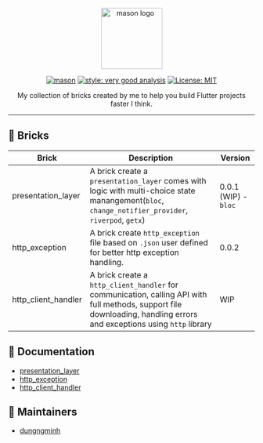 <p align="center">
<img src="https://raw.githubusercontent.com/felangel/mason/master/assets/mason_full.png" height="125" alt="mason logo" />
</p>

<p align="center">
<a href="https://github.com/felangel/mason/actions"><img src="https://github.com/felangel/mason/workflows/mason/badge.svg" alt="mason"></a>
<a href="https://pub.dev/packages/very_good_analysis"><img src="https://img.shields.io/badge/style-very_good_analysis-B22C89.svg" alt="style: very good analysis"></a>
<a href="https://opensource.org/licenses/MIT"><img src="https://img.shields.io/badge/license-MIT-purple.svg" alt="License: MIT"></a>
</p>
<p align="center">
My collection of bricks created by me to help you build Flutter projects faster I think.
</p>

---

## 🧱 Bricks

| Brick               | Description                                                                                                                                                            | Version              |
| ------------------- | ---------------------------------------------------------------------------------------------------------------------------------------------------------------------- | -------------------- |
| presentation_layer  | A brick create a `presentation_layer` comes with logic with multi-choice state manangement(`bloc`, `change_notifier_provider`, `riverpod`, `getx`)                     | 0.0.1 (WIP) - `bloc` |
| http_exception      | A brick create `http_exception` file based on `.json` user defined for better http exception handling.                                                                 | 0.0.2                |
| http_client_handler | A brick create a `http_client_handler` for communication, calling API with full methods, support file downloading, handling errors and exceptions using `http` library | WIP                  |

## 📖 Documentation

- [presentation_layer](https://github.com/dungngminh/mason_bricks/tree/master/bricks/presentation_layer)
- [http_exception](https://github.com/dungngminh/mason_bricks/tree/master/bricks/http_exception)
- [http_client_handler](https://github.com/dungngminh/mason_bricks/tree/master/bricks/http_client_handler)

## 🌟 Maintainers

- [dungngminh](https://github.com/dungngminh)
